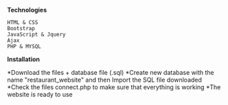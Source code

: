 **Technologies**

    HTML & CSS
    Bootstrap
    JavaScript & Jquery
    Ajax
    PHP & MYSQL

**Installation**

*Download the files + database file (.sql)
*Create new database with the name "restaurant_website" and then Import the SQL file downloaded
*Check the files connect.php to make sure that everything is working
*The website is ready to use
